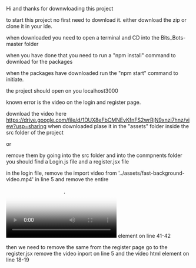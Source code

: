 Hi and thanks for downwloading this project

to start this project no first need to download it. either download the zip or clone it in your ide.

when downloaded you need to open a terminal and CD into the Bits_Bots-master folder

when you have done that you need to run a "npm install" command to download for the packages

when the packages have downloaded run the "npm start" command to initiate.

the project should open on you localhost3000

known error is the video on the login and register page.

download the video here https://drive.google.com/file/d/1DUX8eFbCMNEvKfnFS2wrRjN9xnzi7hnz/view?usp=sharing 
when downloaded plase it in the "assets" folder inside the src folder of the project

or

remove them by going into the src folder and into the conmpnents folder you should find a Login.js file and a register.jsx file

in the login file, remove the import video from '../assets/fast-background-video.mp4' in line 5 and remove the entire <video src={video} poster={posterimg} autoPlay={true} loop={true} >
        </video> element on line 41-42
        
then we need to remove the same from the register page
go to the register.jsx 
remove the video inport on line 5 and the video html element on line 18-19
        
